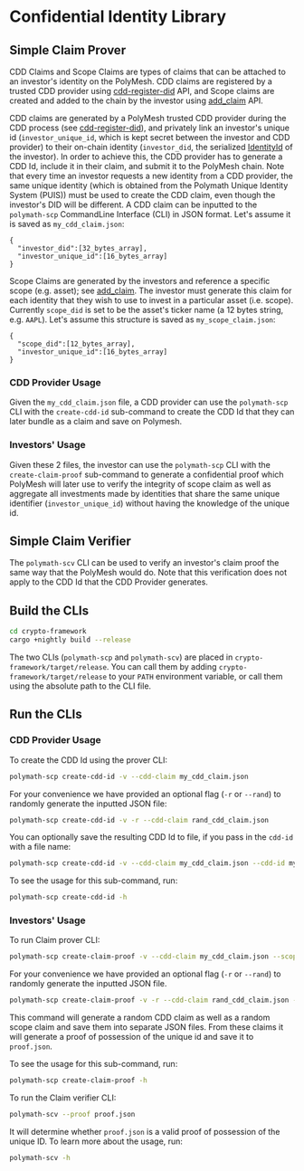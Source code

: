 # Confidential Identity Library

## Simple Claim Prover
CDD Claims and Scope Claims are types of claims that can be attached to an investor's identity on the PolyMesh.
CDD claims are registered by a trusted CDD provider using [cdd-register-did][cdd-register-did] API, and Scope
claims are created and added to the chain by the investor using [add_claim][add-claim] API.

CDD claims are generated by a PolyMesh trusted CDD provider during the CDD process (see
[cdd-register-did][cdd-register-did]), and privately link an investor's unique id (`investor_unique_id`, which
is kept secret between the investor and CDD provider) to their on-chain identity (`investor_did`, the serialized
[IdentityId][IdentityId] of the investor). In order to achieve this, the CDD provider has to generate a CDD Id,
include it in their claim, and submit it to the PolyMesh chain.
Note that every time an investor requests a new identity from a CDD provider, the same unique identity (which is
obtained from the Polymath Unique Identity System (PUIS)) must be used to create the CDD claim, even though the
investor's DID will be different. A CDD claim can be inputted to the `polymath-scp` CommandLine Interface (CLI)
in JSON format. Let's assume it is saved as `my_cdd_claim.json`:
```
{
  "investor_did":[32_bytes_array],
  "investor_unique_id":[16_bytes_array]
}
```

Scope Claims are generated by the investors and reference a specific scope (e.g. asset); see [add_claim][add-claim].
The investor must generate this claim for each identity that they wish to use to invest in a particular asset
(i.e. scope). Currently `scope_did` is set to be the asset's ticker name (a 12 bytes string, e.g. `AAPL`).
Let's assume this structure is saved as `my_scope_claim.json`:
```
{
  "scope_did":[12_bytes_array],
  "investor_unique_id":[16_bytes_array]
}
```

### CDD Provider Usage
Given the `my_cdd_claim.json` file, a CDD provider can use the `polymath-scp` CLI with the `create-cdd-id` sub-command
to create the CDD Id that they can later bundle as a claim and save on Polymesh.

### Investors' Usage

Given these 2 files, the investor can use the `polymath-scp` CLI with the `create-claim-proof` sub-command to generate
a confidential proof which PolyMesh will later use to verify the integrity of scope claim as well as aggregate all
investments made by identities that share the same unique identifier (`investor_unique_id`) without having the knowledge
of the unique id.

## Simple Claim Verifier
The `polymath-scv` CLI can be used to verify an investor's claim proof the same way that the PolyMesh would do.
Note that this verification does not apply to the CDD Id that the CDD Provider generates.

## Build the CLIs

```bash
cd crypto-framework
cargo +nightly build --release
```

The two CLIs (`polymath-scp` and `polymath-scv`) are placed in `crypto-framework/target/release`. You can
call them by adding `crypto-framework/target/release` to your `PATH` environment variable,
or call them using the absolute path to the CLI file.

## Run the CLIs
### CDD Provider Usage
To create the CDD Id using the prover CLI:
```bash
polymath-scp create-cdd-id -v --cdd-claim my_cdd_claim.json
```
For your convenience we have provided an optional flag (`-r` or `--rand`) to randomly generate the inputted JSON file:
```bash
polymath-scp create-cdd-id -v -r --cdd-claim rand_cdd_claim.json
```
You can optionally save the resulting CDD Id to file, if you pass in the `cdd-id` with a file name:
```bash
polymath-scp create-cdd-id -v --cdd-claim my_cdd_claim.json --cdd-id my_cdd_id.json
```
To see the usage for this sub-command, run:
```bash
polymath-scp create-cdd-id -h
```

### Investors' Usage
To run Claim prover CLI:
```bash
polymath-scp create-claim-proof -v --cdd-claim my_cdd_claim.json --scope-claim my_scope_claim.json --proof proof.json
```
For your convenience we have provided an optional flag (`-r` or `--rand`) to randomly generate the inputted JSON file.
```bash
polymath-scp create-claim-proof -v -r --cdd-claim rand_cdd_claim.json --scope-claim rand_scope_claim.json --proof proof.json
```
This command will generate a random CDD claim as well as a random scope claim and save them into separate JSON files.
From these claims it will generate a proof of possession of the unique id and save it to `proof.json`.

To see the usage for this sub-command, run:
```bash
polymath-scp create-claim-proof -h
```

To run the Claim verifier CLI:

```bash
polymath-scv --proof proof.json
```

It will determine whether `proof.json` is a valid proof of possession of the unique ID.
To learn more about the usage, run:

```bash
polymath-scv -h
```

[cdd-register-did]: https://docs.polymesh.live/pallet_identity/enum.Call.html#variant.cdd_register_did
[IdentityId]: https://docs.polymesh.live/polymesh_primitives/identity_id/struct.IdentityId.html
[add-claim]: https://docs.polymesh.live/pallet_identity/enum.Call.html#variant.add_claim

